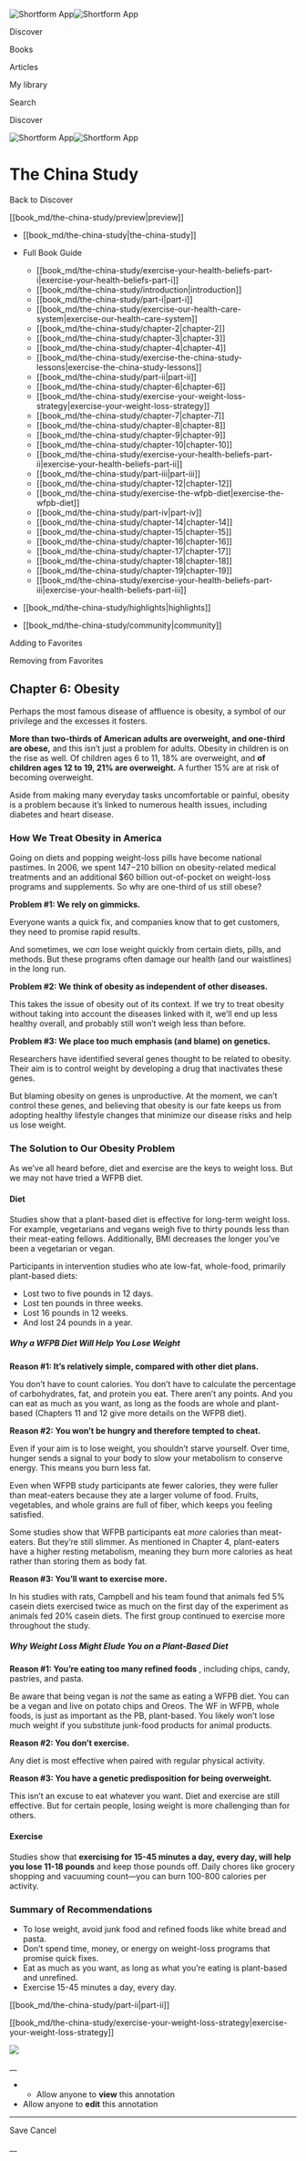![Shortform App](/img/logo.36a2399e.svg)![Shortform App](/img/logo-dark.70c1b072.svg)

Discover

Books

Articles

My library

Search

Discover

![Shortform App](/img/logo.36a2399e.svg)![Shortform App](/img/logo-dark.70c1b072.svg)

# The China Study

Back to Discover

[[book_md/the-china-study/preview|preview]]

  * [[book_md/the-china-study|the-china-study]]
  * Full Book Guide

    * [[book_md/the-china-study/exercise-your-health-beliefs-part-i|exercise-your-health-beliefs-part-i]]
    * [[book_md/the-china-study/introduction|introduction]]
    * [[book_md/the-china-study/part-i|part-i]]
    * [[book_md/the-china-study/exercise-our-health-care-system|exercise-our-health-care-system]]
    * [[book_md/the-china-study/chapter-2|chapter-2]]
    * [[book_md/the-china-study/chapter-3|chapter-3]]
    * [[book_md/the-china-study/chapter-4|chapter-4]]
    * [[book_md/the-china-study/exercise-the-china-study-lessons|exercise-the-china-study-lessons]]
    * [[book_md/the-china-study/part-ii|part-ii]]
    * [[book_md/the-china-study/chapter-6|chapter-6]]
    * [[book_md/the-china-study/exercise-your-weight-loss-strategy|exercise-your-weight-loss-strategy]]
    * [[book_md/the-china-study/chapter-7|chapter-7]]
    * [[book_md/the-china-study/chapter-8|chapter-8]]
    * [[book_md/the-china-study/chapter-9|chapter-9]]
    * [[book_md/the-china-study/chapter-10|chapter-10]]
    * [[book_md/the-china-study/exercise-your-health-beliefs-part-ii|exercise-your-health-beliefs-part-ii]]
    * [[book_md/the-china-study/part-iii|part-iii]]
    * [[book_md/the-china-study/chapter-12|chapter-12]]
    * [[book_md/the-china-study/exercise-the-wfpb-diet|exercise-the-wfpb-diet]]
    * [[book_md/the-china-study/part-iv|part-iv]]
    * [[book_md/the-china-study/chapter-14|chapter-14]]
    * [[book_md/the-china-study/chapter-15|chapter-15]]
    * [[book_md/the-china-study/chapter-16|chapter-16]]
    * [[book_md/the-china-study/chapter-17|chapter-17]]
    * [[book_md/the-china-study/chapter-18|chapter-18]]
    * [[book_md/the-china-study/chapter-19|chapter-19]]
    * [[book_md/the-china-study/exercise-your-health-beliefs-part-iii|exercise-your-health-beliefs-part-iii]]
  * [[book_md/the-china-study/highlights|highlights]]
  * [[book_md/the-china-study/community|community]]



Adding to Favorites 

Removing from Favorites 

## Chapter 6: Obesity

Perhaps the most famous disease of affluence is obesity, a symbol of our privilege and the excesses it fosters.

**More than two-thirds of American adults are overweight, and one-third are obese,** and this isn’t just a problem for adults. Obesity in children is on the rise as well. Of children ages 6 to 11, 18% are overweight, and **of children ages 12 to 19, 21% are overweight.** A further 15% are at risk of becoming overweight.

Aside from making many everyday tasks uncomfortable or painful, obesity is a problem because it’s linked to numerous health issues, including diabetes and heart disease.

### How We Treat Obesity in America

Going on diets and popping weight-loss pills have become national pastimes. In 2006, we spent $147-$210 billion on obesity-related medical treatments and an additional $60 billion out-of-pocket on weight-loss programs and supplements. So why are one-third of us still obese?

**Problem #1: We rely on gimmicks.**

Everyone wants a quick fix, and companies know that to get customers, they need to promise rapid results.

And sometimes, we _can_ lose weight quickly from certain diets, pills, and methods. But these programs often damage our health (and our waistlines) in the long run.

**Problem #2: We think of obesity as independent of other diseases.**

This takes the issue of obesity out of its context. If we try to treat obesity without taking into account the diseases linked with it, we’ll end up less healthy overall, and probably still won’t weigh less than before.

**Problem #3: We place too much emphasis (and blame) on genetics.**

Researchers have identified several genes thought to be related to obesity. Their aim is to control weight by developing a drug that inactivates these genes.

But blaming obesity on genes is unproductive. At the moment, we can’t control these genes, and believing that obesity is our fate keeps us from adopting healthy lifestyle changes that minimize our disease risks and help us lose weight.

### The Solution to Our Obesity Problem

As we’ve all heard before, diet and exercise are the keys to weight loss. But we may not have tried a WFPB diet.

#### Diet

Studies show that a plant-based diet is effective for long-term weight loss. For example, vegetarians and vegans weigh five to thirty pounds less than their meat-eating fellows. Additionally, BMI decreases the longer you’ve been a vegetarian or vegan.

Participants in intervention studies who ate low-fat, whole-food, primarily plant-based diets:

  * Lost two to five pounds in 12 days.
  * Lost ten pounds in three weeks.
  * Lost 16 pounds in 12 weeks.
  * And lost 24 pounds in a year.



##### Why a WFPB Diet Will Help You Lose Weight

**Reason #1: It’s relatively simple, compared with other diet plans.**

You don’t have to count calories. You don’t have to calculate the percentage of carbohydrates, fat, and protein you eat. There aren’t any points. And you can eat as much as you want, as long as the foods are whole and plant-based (Chapters 11 and 12 give more details on the WFPB diet).

**Reason #2:** **You won’t be hungry and therefore tempted to cheat.**

Even if your aim is to lose weight, you shouldn’t starve yourself. Over time, hunger sends a signal to your body to slow your metabolism to conserve energy. This means you burn less fat.

Even when WFPB study participants ate fewer calories, they were fuller than meat-eaters because they ate a larger volume of food. Fruits, vegetables, and whole grains are full of fiber, which keeps you feeling satisfied.

Some studies show that WFPB participants eat _more_ calories than meat-eaters. But they’re still slimmer. As mentioned in Chapter 4, plant-eaters have a higher resting metabolism, meaning they burn more calories as heat rather than storing them as body fat.

**Reason #3: You’ll want to exercise more.**

In his studies with rats, Campbell and his team found that animals fed 5% casein diets exercised twice as much on the first day of the experiment as animals fed 20% casein diets. The first group continued to exercise more throughout the study.

##### Why Weight Loss Might Elude You on a Plant-Based Diet

**Reason #1: You’re eating too many refined foods** , including chips, candy, pastries, and pasta.

Be aware that being vegan is _not_ the same as eating a WFPB diet. You can be a vegan and live on potato chips and Oreos. The WF in WFPB, whole foods, is just as important as the PB, plant-based. You likely won’t lose much weight if you substitute junk-food products for animal products.

**Reason #2: You don’t exercise.**

Any diet is most effective when paired with regular physical activity.

**Reason #3: You have a genetic predisposition for being overweight.**

This isn’t an excuse to eat whatever you want. Diet and exercise are still effective. But for certain people, losing weight is more challenging than for others.

#### Exercise

Studies show that **exercising for 15-45 minutes a day, every day, will help you lose 11-18 pounds** and keep those pounds off. Daily chores like grocery shopping and vacuuming count—you can burn 100-800 calories per activity.

### Summary of Recommendations

  * To lose weight, avoid junk food and refined foods like white bread and pasta.
  * Don’t spend time, money, or energy on weight-loss programs that promise quick fixes.
  * Eat as much as you want, as long as what you’re eating is plant-based and unrefined.
  * Exercise 15-45 minutes a day, every day.



[[book_md/the-china-study/part-ii|part-ii]]

[[book_md/the-china-study/exercise-your-weight-loss-strategy|exercise-your-weight-loss-strategy]]

![](https://bat.bing.com/action/0?ti=56018282&Ver=2&mid=25bddbe7-e42b-487a-884f-1b7bb030b937&sid=1711133063fa11eebdec89a8b8ae3bbc&vid=171147a063fa11eea7440fcfeb230d96&vids=0&msclkid=N&pi=0&lg=en-US&sw=800&sh=600&sc=24&nwd=1&tl=Shortform%20%7C%20Book&p=https%3A%2F%2Fwww.shortform.com%2Fapp%2Fbook%2Fthe-china-study%2Fchapter-6&r=&lt=527&evt=pageLoad&sv=1&rn=751726)

__

  *   * Allow anyone to **view** this annotation
  * Allow anyone to **edit** this annotation



* * *

Save Cancel

__



